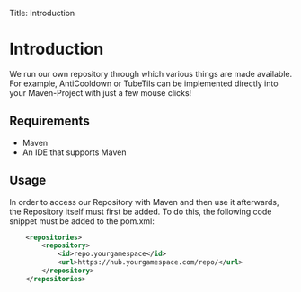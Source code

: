 Title: Introduction

# Introduction

We run our own repository through which various things are made available.
For example, AntiCooldown or TubeTils can be implemented directly into your Maven-Project with just a few mouse clicks!

## Requirements

- Maven
- An IDE that supports Maven

## Usage

In order to access our Repository with Maven and then use it afterwards, the Repository itself must first be added. To do this, the following code snippet must be added to the pom.xml:

```xml
    <repositories>
        <repository>
            <id>repo.yourgamespace</id>
            <url>https://hub.yourgamespace.com/repo/</url>
        </repository>
    </repositories>
```
